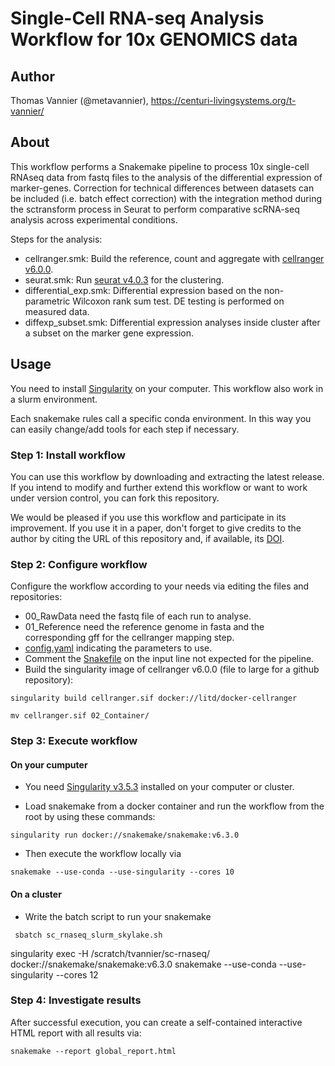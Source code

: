

# Single-Cell RNA-seq Analysis Workflow for 10x GENOMICS data

## Author

Thomas Vannier (@metavannier), https://centuri-livingsystems.org/t-vannier/

## About

This workflow performs a Snakemake pipeline to process 10x single-cell RNAseq data from fastq files to the analysis of the differential expression of marker-genes.
Correction for technical differences between datasets can be included (i.e. batch effect correction) with the integration method during the sctransform process in Seurat to perform comparative scRNA-seq analysis across experimental conditions.

Steps for the analysis:
- cellranger.smk: Build the reference, count and aggregate with [cellranger v6.0.0](docker://litd/docker-cellranger).
- seurat.smk: Run [seurat v4.0.3](https://www.cell.com/cell/fulltext/S0092-8674(21)00583-3?_returnURL=https%3A%2F%2Flinkinghub.elsevier.com%2Fretrieve%2Fpii%2FS0092867421005833%3Fshowall%3Dtrue) for the clustering.
- differential_exp.smk: Differential expression based on the non-parametric Wilcoxon rank sum test. DE testing is performed on measured data.
- diffexp_subset.smk: Differential expression analyses inside cluster after a subset on the marker gene expression.

## Usage

You need to install [Singularity](https://github.com/hpcng/singularity/blob/master/INSTALL.md#install-golang) on your computer. This workflow also work in a slurm environment.

Each snakemake rules call a specific conda environment. In this way you can easily change/add tools for each step if necessary. 

### Step 1: Install workflow

You can use this workflow by downloading and extracting the latest release. If you intend to modify and further extend this workflow or want to work under version control, you can fork this repository.

We would be pleased if you use this workflow and participate in its improvement. If you use it in a paper, don't forget to give credits to the author by citing the URL of this repository and, if available, its [DOI](https://).

### Step 2: Configure workflow

Configure the workflow according to your needs via editing the files and repositories:
- 00_RawData need the fastq file of each run to analyse.
- 01_Reference need the reference genome in fasta and the corresponding gff for the cellranger mapping step.
- [config.yaml](/config.yaml) indicating the parameters to use.
- Comment the [Snakefile](/Snakefile) on the input line not expected for the pipeline.
- Build the singularity image of cellranger v6.0.0 (file to large for a github repository):

`singularity build cellranger.sif docker://litd/docker-cellranger`

`mv cellranger.sif 02_Container/`

### Step 3: Execute workflow

#### On your cumputer

- You need [Singularity v3.5.3](https://github.com/hpcng/singularity/blob/master/INSTALL.md#install-golang) installed on your computer or cluster.

- Load snakemake from a docker container and run the workflow from the root by using these commands:

`singularity run docker://snakemake/snakemake:v6.3.0`

- Then execute the workflow locally via

`snakemake --use-conda --use-singularity --cores 10`

#### On a cluster

- Write the batch script to run your snakemake

` sbatch sc_rnaseq_slurm_skylake.sh`

singularity exec -H /scratch/tvannier/sc-rnaseq/ docker://snakemake/snakemake:v6.3.0 snakemake --use-conda --use-singularity --cores 12

### Step 4: Investigate results

After successful execution, you can create a self-contained interactive HTML report with all results via:

`snakemake --report global_report.html`
